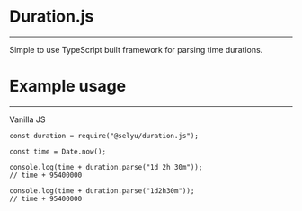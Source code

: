 # Duration.js
----
Simple to use TypeScript built framework for parsing time durations.

# Example usage
----

Vanilla JS

```JS
const duration = require("@selyu/duration.js");

const time = Date.now();

console.log(time + duration.parse("1d 2h 30m"));
// time + 95400000

console.log(time + duration.parse("1d2h30m"));
// time + 95400000
```